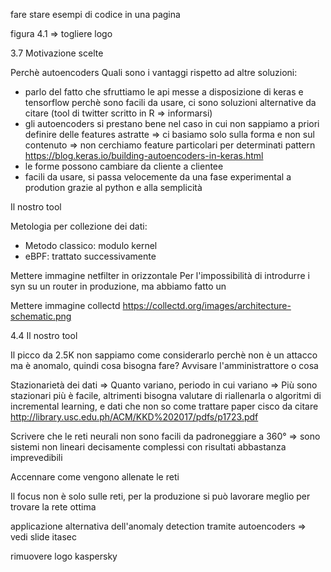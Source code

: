 <!-- aggiungere una sezione Tesi in collaborazione con Tiesse spa: -->

<!-- Scrivo quello dell'abstractafd
lavoro svolto in collaborazione e in parte in presenza presso l'azienda spa di Ivrea -->

<!-- Sezione in cui parlo di cui fa Tiesse spa
- presento azienda
- location e sedi distaccate
- parlare della collaborazione con il poli => sempre in collaborazione per ricerca e sviluppo in particolare negli ultimi anni con un focus sugli aspetti di sicurezza e analisi dati di rete e non solo hw => prendere spunto anche dal sito
- prendere ispirazione dalla slide tiesse di itasec -->

<!-- TITOLO TESI => Anomaly detection per il rilevamento di attacchi DDoS o trovarne altri -->


<!-- il mio tool => cambiare nome -->


fare stare esempi di codice in una pagina

figura 4.1 => togliere logo


<!-- 

Sistem anti-DDoS: stato dell'arte
Anomaly Detection: stato dell'arte -->



3.7 Motivazione scelte

Perchè autoencoders
Quali sono i vantaggi rispetto ad altre soluzioni:

- parlo del fatto che sfruttiamo le api messe a disposizione di keras e tensorflow perchè sono facili da usare, ci sono soluzioni alternative da citare (tool di twitter scritto in R => informarsi)
- gli autoencoders si prestano bene nel caso in cui non sappiamo a priori definire delle features astratte => ci basiamo solo sulla forma e non sul contenuto => non cerchiamo feature particolari per determinati  pattern https://blog.keras.io/building-autoencoders-in-keras.html
- le forme possono cambiare da cliente a clientee
- facili da usare, si passa velocemente da una fase experimental a prodution grazie al python e alla semplicità

Il nostro tool

Metologia per collezione dei dati:
- Metodo classico: modulo kernel
- eBPF: trattato successivamente

Mettere immagine netfilter in orizzontale
Per l'impossibilità di introdurre i syn su un router in produzione, ma abbiamo fatto un 

Mettere immagine collectd https://collectd.org/images/architecture-schematic.png

<!-- Gestione dati: parlo della raccolta dati, cosa è stato fatto: raccolta features più granulari oltre che il syn rate, come è stato fatto netfilter/modulo kernel(soluzione classica) e rimando alla capitolo 5 per una discussione più approfondita.
Discussione su perchè non è stato usato e limite dell'accelleratore hardware non è stato reso ancora compatibile, quindi l'accelleratore dovrebbe essere disabilitato.
Solo i primi pacchetti del flusso passano dal kernel e poi passano dal fast path, solo in caso di pesanti modifiche hw e software possono essere analizzati.
Dove è stato usato e dove no e perchè non è stato usato per i test. -->

4.4 Il nostro tool


Il picco da 2.5K non sappiamo come considerarlo perchè non è un attacco ma è anomalo, quindi cosa bisogna fare? Avvisare l'amministrattore o cosa


Stazionarietà dei dati => Quanto variano, periodo in cui variano => Più sono stazionari più è facile, altrimenti bisogna valutare di riallenarla o algoritmi di incremental learning, e dati che non so come trattare
paper cisco da citare
http://library.usc.edu.ph/ACM/KKD%202017/pdfs/p1723.pdf

<!-- Giustificare il margine -->

Scrivere che le reti neurali non sono facili da padroneggiare a 360° => sono sistemi non lineari decisamente complessi con risultati abbastanza imprevedibili

Accennare come vengono allenate le reti

Il focus non è solo sulle reti, per la produzione si può lavorare meglio per trovare la rete ottima

applicazione alternativa dell'anomaly detection tramite autoencoders => vedi slide itasec


rimuovere logo kaspersky 
<!-- e diritti tiesse -->